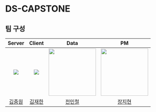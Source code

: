 # DS-CAPSTONE

<h2>팀 구성</h2>

|                   Server                    |                     Client                     |                              Data                               |                               PM                                |
| :-----------------------------------------: | :--------------------------------------------: | :-------------------------------------------------------------: | :-------------------------------------------------------------: |
| ![](https://github.com/jw0293.png?size=150) | ![](https://github.com/kim-limit.png?size=150) | <img src="https://github.com/mincheol-Jeon.png" width="150px"/> | <img src="https://github.com/mincheol-Jeon.png" width="150px"/> |
|     [김중원](https://github.com/jw0293)     |     [김재한](https://github.com/kim-limit)     |           [전민철](https://github.com/mincheol-Jeon)            |           [장지현](https://github.com/mincheol-Jeon)            |
